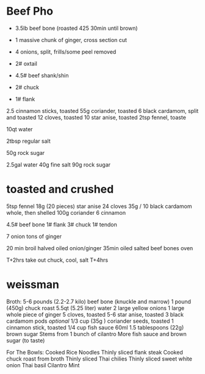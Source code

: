 # Beef Pho

- 3.5lb beef bone (roasted 425 30min until brown)
- 1 massive chunk of ginger, cross section cut
- 4 onions, split, frills/some peel removed


- 2# oxtail
- 4.5# beef shank/shin
- 2# chuck
- 1# flank

2.5 cinnamon sticks, toasted
55g coriander, toasted
6 black cardamom, split and toasted
12 cloves, toasted
10 star anise, toasted
2tsp fennel, toaste


10qt water

2tbsp regular salt

50g rock sugar




2.5gal water
40g fine salt
90g rock sugar

# toasted and crushed
5tsp fennel
18g (20 pieces) star anise
24 cloves
35g / 10 black cardamom whole, then shelled
100g coriander
6 cinnamon

4.5# beef bone
1# flank
3# chuck
1# tendon

7 onion
tons of ginger

20 min broil halved oiled onion/ginger
35min oiled salted beef bones oven

T+2hrs take out chuck, cool, salt
T+4hrs

# weissman
Broth:
    5-6  pounds (2.2-2.7 kilo) beef bone (knuckle and marrow)
    1 pound (450g) chuck roast
    5.5qt (5.25 liter) water
    2 large yellow onions
    1 large whole piece of ginger
    5 cloves, toasted
    5-6 star anise, toasted
    3 black cardamom pods *optional*
    1/3 cup (35g  ) coriander seeds, toasted
    1 cinnamon stick, toasted
    1/4 cup fish sauce 60ml
    1.5 tablespoons (22g) brown sugar
    Stems from 1 bunch of cilantro
    More fish sauce and brown sugar (to taste)

For The Bowls:
    Cooked Rice Noodles
    Thinly sliced flank steak
    Cooked chuck roast from broth
    Thinly sliced Thai chilies
    Thinly sliced sweet white onion
    Thai basil
    Cilantro
    Mint
